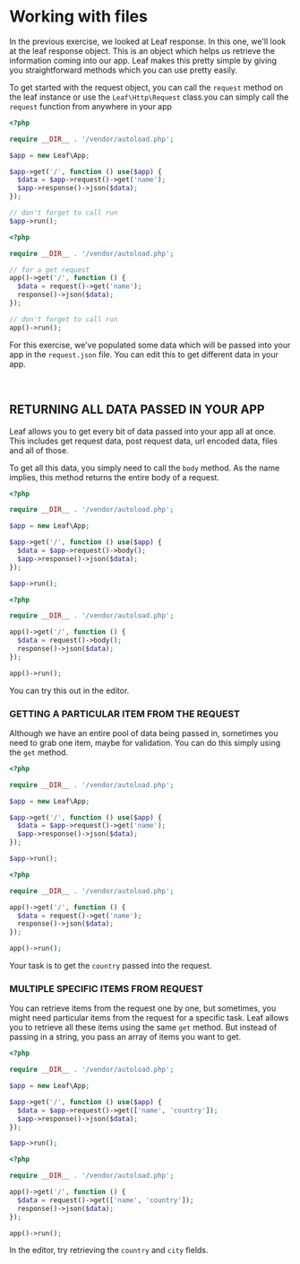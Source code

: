 # Working with files

In the previous exercise, we looked at Leaf response. In this one, we'll look at the leaf response object. This is an object which helps us retrieve the information coming into our app. Leaf makes this pretty simple by giving you straightforward methods which you can use pretty easily.

To get started with the request object, <span class="class-mode">you can call the `request` method on the leaf instance or use the `Leaf\Http\Request` class.</span><span class="functional-mode">you can simply call the `request` function from anywhere in your app</span>

<div class="class-mode">

```php
<?php

require __DIR__ . '/vendor/autoload.php';

$app = new Leaf\App;

$app->get('/', function () use($app) {
  $data = $app->request()->get('name');
  $app->response()->json($data);
});

// don't forget to call run
$app->run();
```

</div>
<div class="functional-mode">

```php
<?php

require __DIR__ . '/vendor/autoload.php';

// for a get request
app()->get('/', function () {
  $data = request()->get('name');
  response()->json($data);
});

// don't forget to call run
app()->run();
```

</div>

For this exercise, we've populated some data which will be passed into your app in the `request.json` file. You can edit this to get different data in your app.

<br>

## RETURNING ALL DATA PASSED IN YOUR APP

Leaf allows you to get every bit of data passed into your app all at once. This includes get request data, post request data, url encoded data, files and all of those.

To get all this data, you simply need to call the `body` method. As the name implies, this method returns the entire body of a request.

<div class="class-mode">

```php
<?php

require __DIR__ . '/vendor/autoload.php';

$app = new Leaf\App;

$app->get('/', function () use($app) {
  $data = $app->request()->body();
  $app->response()->json($data);
});

$app->run();
```

</div>
<div class="functional-mode">

```php
<?php

require __DIR__ . '/vendor/autoload.php';

app()->get('/', function () {
  $data = request()->body();
  response()->json($data);
});

app()->run();
```

</div>

You can try this out in the editor.

### GETTING A PARTICULAR ITEM FROM THE REQUEST

Although we have an entire pool of data being passed in, sometimes you need to grab one item, maybe for validation. You can do this simply using the `get` method.

<div class="class-mode">

```php
<?php

require __DIR__ . '/vendor/autoload.php';

$app = new Leaf\App;

$app->get('/', function () use($app) {
  $data = $app->request()->get('name');
  $app->response()->json($data);
});

$app->run();
```

</div>
<div class="functional-mode">

```php
<?php

require __DIR__ . '/vendor/autoload.php';

app()->get('/', function () {
  $data = request()->get('name');
  response()->json($data);
});

app()->run();
```

</div>

Your task is to get the `country` passed into the request.

### MULTIPLE SPECIFIC ITEMS FROM REQUEST

You can retrieve items from the request one by one, but sometimes, you might need particular items from the request for a specific task. Leaf allows you to retrieve all these items using the same `get` method. But instead of passing in a string, you pass an array of items you want to get.

<div class="class-mode">

```php
<?php

require __DIR__ . '/vendor/autoload.php';

$app = new Leaf\App;

$app->get('/', function () use($app) {
  $data = $app->request()->get(['name', 'country']);
  $app->response()->json($data);
});

$app->run();
```

</div>
<div class="functional-mode">

```php
<?php

require __DIR__ . '/vendor/autoload.php';

app()->get('/', function () {
  $data = request()->get(['name', 'country']);
  response()->json($data);
});

app()->run();
```

</div>

In the editor, try retrieving the `country` and `city` fields.
